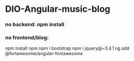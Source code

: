 # DIO-Angular-music-blog
### no backend: npm install
### no frontend/blog:
npm install
npm npm i bootstrap
npm i jquery@~3.4.1
ng add @fortawesome/angular-fontawesome
